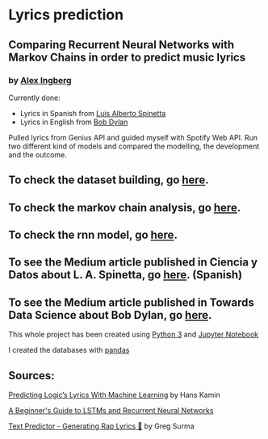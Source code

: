# Lyrics prediction
## Comparing Recurrent Neural Networks with Markov Chains in order to predict music lyrics

### by [Alex Ingberg](https://www.linkedin.com/in/alexingberg/)

Currently done:
  - Lyrics in Spanish from [Luis Alberto Spinetta](https://en.wikipedia.org/wiki/Luis_Alberto_Spinetta)
  - Lyrics in English from [Bob Dylan](https://en.wikipedia.org/wiki/Bob_Dylan)

Pulled lyrics from Genius API and guided myself with Spotify Web API. Run two different kind of models and compared the modelling, the development and the outcome.

## To check the dataset building, go [here](dataset_builder.ipynb).
## To check the markov chain analysis, go [here](markov.ipynb).
## To check the rnn model, go [here](rnn_predictor/).

## To see the Medium article published in Ciencia y Datos about L. A. Spinetta, go [here](https://medium.com/@alexing/oraciones-artificiales-88b8c66a6e3d). (Spanish)
## To see the Medium article published in Towards Data Science about Bob Dylan, go [here](https://medium.com/@alexing/bewildering-brain-332d5192e95b).

This whole project has been created using [Python 3](https://www.python.org/downloads/) and [Jupyter Notebook](http://jupyter.org/)

I created the databases with [pandas](https://pandas.pydata.org/)

## Sources:
[Predicting Logic’s Lyrics With Machine Learning](https://towardsdatascience.com/predicting-logics-lyrics-with-machine-learning-9e42aff63730) by Hans Kamin

[A Beginner's Guide to LSTMs and Recurrent Neural Networks](https://skymind.ai/wiki/lstm)

[Text Predictor - Generating Rap Lyrics 📄](https://towardsdatascience.com/text-predictor-generating-rap-lyrics-with-recurrent-neural-networks-lstms-c3a1acbbda79) by Greg Surma

